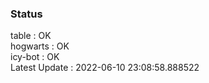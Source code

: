 ### Status


table : OK  
hogwarts : OK  
icy-bot : OK  
Latest Update : 2022-06-10 23:08:58.888522
